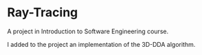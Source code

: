 # Ray-Tracing
A project in Introduction to Software Engineering course.

I added to the project an implementation of the 3D-DDA algorithm.
